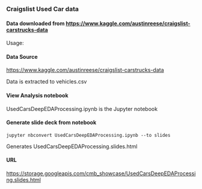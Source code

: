 ### Craigslist Used Car data
#### Data downloaded from https://www.kaggle.com/austinreese/craigslist-carstrucks-data

Usage:

#### Data Source
https://www.kaggle.com/austinreese/craigslist-carstrucks-data

Data is extracted to vehicles.csv

#### View Analysis notebook
UsedCarsDeepEDAProcessing.ipynb is the Jupyter notebook

#### Generate slide deck from notebook
`jupyter nbconvert UsedCarsDeepEDAProcessing.ipynb --to slides`

Generates UsedCarsDeepEDAProcessing.slides.html

#### URL
https://storage.googleapis.com/cmb_showcase/UsedCarsDeepEDAProcessing.slides.html

